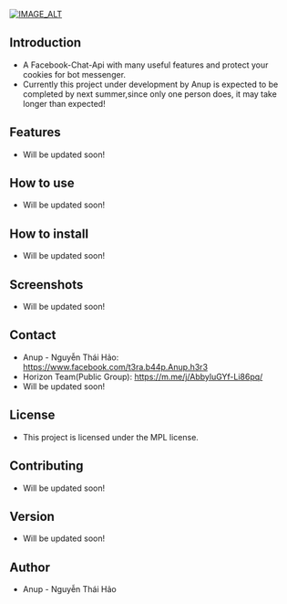 [![IMAGE_ALT](https://i.postimg.cc/508p80RZ/Pics-Art-11-10-11-41-54.jpg)](www.github.com/Anupx0)

<h2>

## Introduction
* A Facebook-Chat-Api with many useful features and protect your cookies for bot messenger.
* Currently this project under development by Anup is expected to be completed by next summer,since only one person does, it may take longer than expected!


## Features
* Will be updated soon!

## How to use
* Will be updated soon!

## How to install
* Will be updated soon!

## Screenshots
* Will be updated soon!

## Contact
* Anup - Nguyễn Thái Hảo: <a href="https://www.facebook.com/t3ra.b44p.Anup.h3r3">https://www.facebook.com/t3ra.b44p.Anup.h3r3</a>
* Horizon Team(Public Group): <a href="https://m.me/j/AbbyluGYf-Li86pq/">https://m.me/j/AbbyluGYf-Li86pq/</a>
* Will be updated soon!

## License
* This project is licensed under the MPL license.

## Contributing
* Will be updated soon!

## Version
* Will be updated soon!

## Author
* Anup - Nguyễn Thái Hảo


